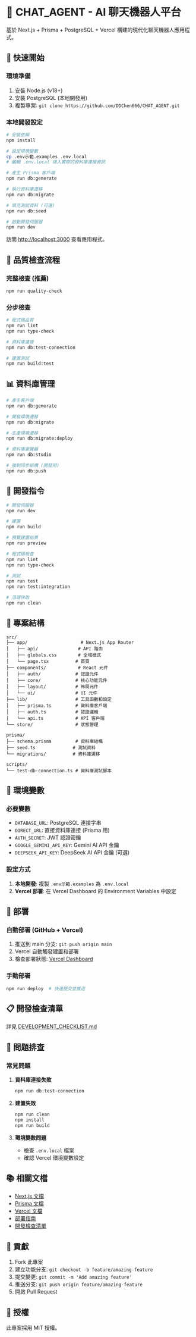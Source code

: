 # 🤖 CHAT_AGENT - AI 聊天機器人平台

基於 Next.js + Prisma + PostgreSQL + Vercel 構建的現代化聊天機器人應用程式。

## 🚀 快速開始

### 環境準備
1. 安裝 Node.js (v18+)
2. 安裝 PostgreSQL (本地開發用)
3. 複製專案: `git clone https://github.com/DDChen666/CHAT_AGENT.git`

### 本地開發設定
```bash
# 安裝依賴
npm install

# 設定環境變數
cp .env示範.examples .env.local
# 編輯 .env.local 填入實際的資料庫連接資訊

# 產生 Prisma 客戶端
npm run db:generate

# 執行資料庫遷移
npm run db:migrate

# 填充測試資料 (可選)
npm run db:seed

# 啟動開發伺服器
npm run dev
```

訪問 [http://localhost:3000](http://localhost:3000) 查看應用程式。

## 🧪 品質檢查流程

### 完整檢查 (推薦)
```bash
npm run quality-check
```

### 分步檢查
```bash
# 程式碼品質
npm run lint
npm run type-check

# 資料庫連接
npm run db:test-connection

# 建置測試
npm run build:test
```

## 📊 資料庫管理

```bash
# 產生客戶端
npm run db:generate

# 開發環境遷移
npm run db:migrate

# 生產環境遷移
npm run db:migrate:deploy

# 資料庫瀏覽器
npm run db:studio

# 強制同步結構 (開發用)
npm run db:push
```

## 🔧 開發指令

```bash
# 開發伺服器
npm run dev

# 建置
npm run build

# 預覽建置結果
npm run preview

# 程式碼檢查
npm run lint
npm run type-check

# 測試
npm run test
npm run test:integration

# 清理快取
npm run clean
```

## 📁 專案結構

```
src/
├── app/                    # Next.js App Router
│   ├── api/               # API 路由
│   ├── globals.css        # 全域樣式
│   └── page.tsx          # 首頁
├── components/            # React 元件
│   ├── auth/             # 認證元件
│   ├── core/             # 核心功能元件
│   ├── layout/           # 佈局元件
│   └── ui/               # UI 元件
├── lib/                  # 工具函數和設定
│   ├── prisma.ts         # 資料庫客戶端
│   ├── auth.ts           # 認證邏輯
│   └── api.ts            # API 客戶端
└── store/                # 狀態管理

prisma/
├── schema.prisma         # 資料庫結構
├── seed.ts              # 測試資料
└── migrations/          # 資料庫遷移

scripts/
└── test-db-connection.ts # 資料庫測試腳本
```

## 🔐 環境變數

### 必要變數
- `DATABASE_URL`: PostgreSQL 連接字串
- `DIRECT_URL`: 直接資料庫連接 (Prisma 用)
- `AUTH_SECRET`: JWT 認證密鑰
- `GOOGLE_GEMINI_API_KEY`: Gemini AI API 金鑰
- `DEEPSEEK_API_KEY`: DeepSeek AI API 金鑰 (可選)

### 設定方式
1. **本地開發**: 複製 `.env示範.examples` 為 `.env.local`
2. **Vercel 部署**: 在 Vercel Dashboard 的 Environment Variables 中設定

## 🚀 部署

### 自動部署 (GitHub + Vercel)
1. 推送到 main 分支: `git push origin main`
2. Vercel 自動觸發建置和部署
3. 檢查部署狀態: [Vercel Dashboard](https://vercel.com/dashboard)

### 手動部署
```bash
npm run deploy  # 快速提交並推送
```

## 📋 開發檢查清單

詳見 [DEVELOPMENT_CHECKLIST.md](./DEVELOPMENT_CHECKLIST.md)

## 🐛 問題排查

### 常見問題
1. **資料庫連接失敗**
   ```bash
   npm run db:test-connection
   ```

2. **建置失敗**
   ```bash
   npm run clean
   npm install
   npm run build
   ```

3. **環境變數問題**
   - 檢查 `.env.local` 檔案
   - 確認 Vercel 環境變數設定

## 📚 相關文檔

- [Next.js 文檔](https://nextjs.org/docs)
- [Prisma 文檔](https://www.prisma.io/docs)
- [Vercel 文檔](https://vercel.com/docs)
- [部署指南](./DEPLOYMENT.md)
- [開發檢查清單](./DEVELOPMENT_CHECKLIST.md)

## 🤝 貢獻

1. Fork 此專案
2. 建立功能分支: `git checkout -b feature/amazing-feature`
3. 提交變更: `git commit -m 'Add amazing feature'`
4. 推送分支: `git push origin feature/amazing-feature`
5. 開啟 Pull Request

## 📄 授權

此專案採用 MIT 授權。

